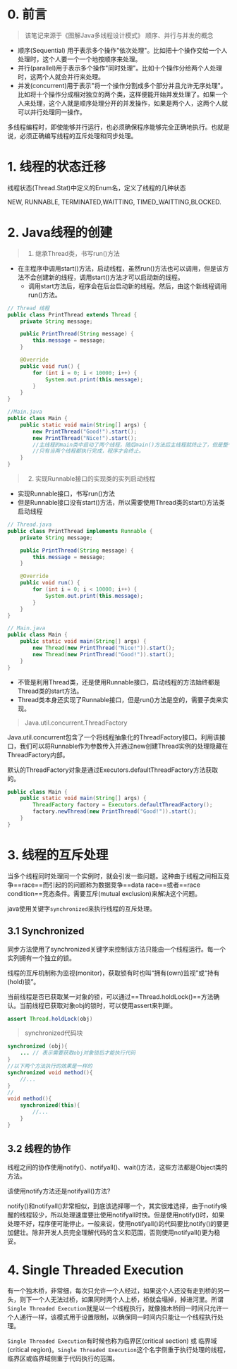 # 0. 前言
> 该笔记来源于《图解Java多线程设计模式》
顺序、并行与并发的概念

- 顺序(Sequential) 用于表示多个操作"依次处理"。比如把十个操作交给一个人处理时，这个人要一个一个地按顺序来处理。
- 并行(parallel)用于表示多个操作"同时处理"。比如十个操作分给两个人处理时，这两个人就会并行来处理。
- 并发(concurrent)用于表示"将一个操作分割成多个部分并且允许无序处理"。比如将十个操作分成相对独立的两个类，这样便能开始并发处理了。如果一个人来处理，这个人就是顺序处理分开的并发操作，如果是两个人，这两个人就可以并行处理同一操作。

多线程编程时，即使能够并行运行，也必须确保程序能够完全正确地执行。也就是说，必须正确编写线程的互斥处理和同步处理。

# 1. 线程的状态迁移

线程状态(Thread.Stat)中定义的Enum名，定义了线程的几种状态

NEW, RUNNABLE, TERMINATED,WAITTING, TIMED_WAITTING,BLOCKED.



# 2. Java线程的创建

>  1. 继承Thread类，书写run()方法

- 在主程序中调用start()方法，启动线程，虽然run()方法也可以调用，但是该方法不会创建新的线程，调用start()方法才可以启动新的线程。
  - 调用start方法后，程序会在后台启动新的线程。然后，由这个新线程调用run()方法。

```java
// Thread 线程
public class PrintThread extends Thread {
    private String message;

    public PrintThread(String message) {
        this.message = message;
    }

    @Override
    public void run() {
        for (int i = 0; i < 10000; i++) {
            System.out.print(this.message);
        }
    }
}
```

```java
//Main.java
public class Main {
    public static void main(String[] args) {
        new PrintThread("Good!").start();
        new PrintThread("Nice!").start();
        //主线程的main类中启动了两个线程，随后main()方法后主线程就终止了，但是整个程序并不会终止，
        //只有当两个线程都执行完成，程序才会终止。
    }
}
```

> 2. 实现Runnable接口的实现类的实列启动线程

- 实现Runnable接口，书写run()方法
- 但是Runnable接口没有start()方法，所以需要使用Thread类的start()方法类启动线程

```java
// Thread.java
public class PrintThread implements Runnable {
    private String message;

    public PrintThread(String message) {
        this.message = message;
    }

    @Override
    public void run() {
        for (int i = 0; i < 10000; i++) {
            System.out.print(this.message);
        }
    }
}
```

```java
// Main.java
public class Main {
    public static void main(String[] args) {
        new Thread(new PrintThread("Nice!")).start();
        new Thread(new PrintThread("Good!")).start();
    }
}

```

- 不管是利用Thread类，还是使用Runnable接口，启动线程的方法始终都是Thread类的start方法。
- Thread类本身还实现了Runnable接口，但是run()方法是空的，需要子类来实现。

> Java.util.concurrent.ThreadFactory

Java.util.concurrent包含了一个将线程抽象化的ThreadFactory接口。利用该接口，我们可以将Runnable作为参数传入并通过new创建Thread实例的处理隐藏在ThreadFactory内部。

默认的ThreadFactory对象是通过Executors.defaultThreadFactory方法获取的。

```java
public class Main {
    public static void main(String[] args) {
        ThreadFactory factory = Executors.defaultThreadFactory();
        factory.newThread(new PrintThread("Good!")).start();
    }
}
```

# 3. 线程的互斥处理

当多个线程同时处理同一个实例时，就会引发一些问题。这种由于线程之间相互竞争==race==而引起的的问题称为数据竞争==data race==或者==race condition==竞态条件。需要互斥(mutual exclusion)来解决这个问题。

java使用关键字`synchronized`来执行线程的互斥处理。

## 3.1 Synchronized

同步方法使用了synchronized关键字来控制该方法只能由一个线程运行。每一个实列拥有一个独立的锁。

线程的互斥机制称为监视(monitor)，获取锁有时也叫“拥有(own)监视”或“持有(hold)锁”。

当前线程是否已获取某一对象的锁，可以通过==Thread.holdLock()==方法确认。当前线程已获取对象obj的锁时，可以使用assert来判断。

```java
assert Thread.holdLock(obj)
```

> synchronized代码块

```java
synchronized (obj){
    ... // 表示需要获取obj对象锁后才能执行代码
}
//以下两个方法执行的效果是一样的
synchronized void method(){
    //...
}
//
void method(){
    synchronized(this){
        //...
    }
}
```

## 3.2 线程的协作

线程之间的协作使用notify()、notifyall()、wait()方法，这些方法都是Object类的方法。

该使用notify方法还是notifyall()方法?

notify()和notifyall()非常相似，到底该选择哪一个，其实很难选择，由于notify唤醒的线程较少，所以处理速度要比使用notifyall时快。但是使用notify()时，如果处理不好，程序便可能停止。一般来说，使用notifyall()的代码要比notify()的要更加健壮。除非开发人员完全理解代码的含义和范围，否则使用notifyall()更为稳妥。

# 4. Single Threaded Execution

有一个独木桥，非常细，每次只允许一个人经过，如果这个人还没有走到桥的另一头，则下一个人无法过桥，如果同时两个人上桥，桥就会塌掉，掉进河里。所谓`Single Threaded Execution`就是以一个线程执行，就像独木桥同一时间只允许一个人通行一样，该模式用于设置限制，以确保同一时间内只能让一个线程执行处理。

`Single Threaded Execution`有时候也称为临界区(critical section) 或 临界域(critical region)。`Single Threaded Execution`这个名字侧重于执行处理的线程，临界区或临界域侧重于代码执行的范围。

